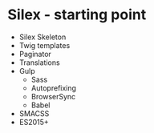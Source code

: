 # Silex - starting point

* Silex Skeleton
* Twig templates
* Paginator
* Translations
* Gulp
  * Sass
  * Autoprefixing
  * BrowserSync
  * Babel 
* SMACSS
* ES2015+
